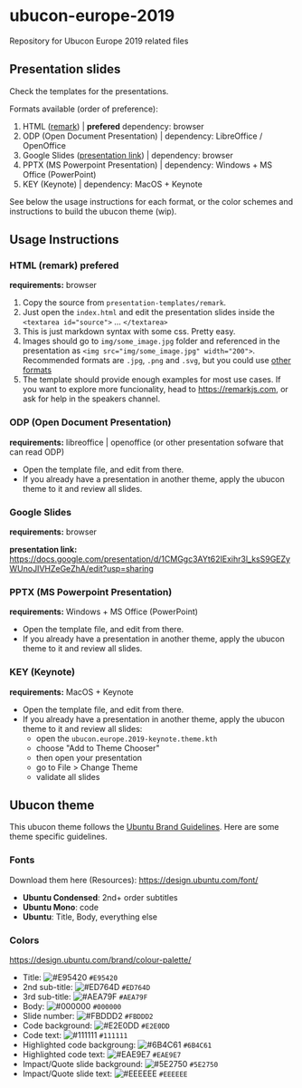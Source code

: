 # ubucon-europe-2019
Repository for Ubucon Europe 2019 related files


## Presentation slides
Check the templates for the presentations.

Formats available (order of preference):
1. HTML ([remark](https://remarkjs.com)) |  **prefered** dependency: browser<br>
1. ODP (Open Document Presentation) | dependency: LibreOffice / OpenOffice
1. Google Slides ([presentation link](https://docs.google.com/presentation/d/1CMGgc3AYt62IExihr3l_ksS9GEZyWUnoJIVHZeGeZhA/edit?usp=sharing)) | dependency: browser
1. PPTX (MS Powerpoint Presentation) | dependency: Windows + MS Office (PowerPoint)
1. KEY (Keynote) | dependency: MacOS + Keynote 

See below the usage instructions for each format, or the color schemes and instructions to build the ubucon theme (wip).


## Usage Instructions

### HTML (remark) **prefered**

**requirements:** browser

1. Copy the source from `presentation-templates/remark`. 
1. Just open the `index.html` and edit the presentation slides inside the `<textarea id="source">` ... `</textarea>`
1. This is just markdown syntax with some css. Pretty easy.
1. Images should go to `img/some_image.jpg` folder and referenced in the presentation as `<img src="img/some_image.jpg" width="200">`. Recommended formats are `.jpg`, `.png` and `.svg`, but you could use [other formats](https://developer.mozilla.org/en-US/docs/Web/HTML/Element/Img#Supported_image_formats)  
1. The template should provide enough examples for most use cases. If you want to explore more funcionality, head to https://remarkjs.com, or ask for help in the speakers channel.


### ODP (Open Document Presentation)

**requirements:** libreoffice | openoffice (or other presentation sofware that can read ODP)

* Open the template file, and edit from there.
* If you already have a presentation in another theme, apply the ubucon theme to it and review all slides.


### Google Slides 

**requirements:** browser

**presentation link:** https://docs.google.com/presentation/d/1CMGgc3AYt62IExihr3l_ksS9GEZyWUnoJIVHZeGeZhA/edit?usp=sharing

### PPTX (MS Powerpoint Presentation) 

**requirements:** Windows + MS Office (PowerPoint)

* Open the template file, and edit from there.
* If you already have a presentation in another theme, apply the ubucon theme to it and review all slides.


### KEY (Keynote) 
**requirements:** MacOS + Keynote 

* Open the template file, and edit from there.
* If you already have a presentation in another theme, apply the ubucon theme to it and review all slides:
  * open the `ubucon.europe.2019-keynote.theme.kth`
  * choose "Add to Theme Chooser"
  * then open your presentation
  * go to File > Change Theme
  * validate all slides


## Ubucon theme

This ubucon theme follows the [Ubuntu Brand Guidelines](https://design.ubuntu.com/). Here are some theme specific guidelines.

### Fonts
Download them here (Resources): https://design.ubuntu.com/font/ 

* **Ubuntu Condensed**: 2nd+ order subtitles
* **Ubuntu Mono**: code
* **Ubuntu**: Title, Body, everything else

### Colors 
https://design.ubuntu.com/brand/colour-palette/

* Title: ![#E95420](https://placehold.it/15/E95420/000000?text=+) `#E95420`
* 2nd sub-title: ![#ED764D](https://placehold.it/15/ED764D/000000?text=+) `#ED764D`
* 3rd sub-title: ![#AEA79F](https://placehold.it/15/AEA79F/000000?text=+) `#AEA79F`
* Body: ![#000000](https://placehold.it/15/000000/000000?text=+) `#000000`
* Slide number: ![#FBDDD2](https://placehold.it/15/FBDDD2/000000?text=+) `#FBDDD2`
* Code background: ![#E2E0DD](https://placehold.it/15/E2E0DD/000000?text=+) `#E2E0DD`
* Code text: ![#111111](https://placehold.it/15/111111/000000?text=+) `#111111`
* Highlighted code backgroung: ![#6B4C61](https://placehold.it/15/6B4C61/000000?text=+) `#6B4C61`
* Highlighted code text: ![#EAE9E7](https://placehold.it/15/EAE9E7/000000?text=+) `#EAE9E7`
* Impact/Quote slide background: ![#5E2750](https://placehold.it/15/5E2750/000000?text=+) `#5E2750`
* Impact/Quote slide text: ![#EEEEEE](https://placehold.it/15/EEEEEE/000000?text=+) `#EEEEEE`